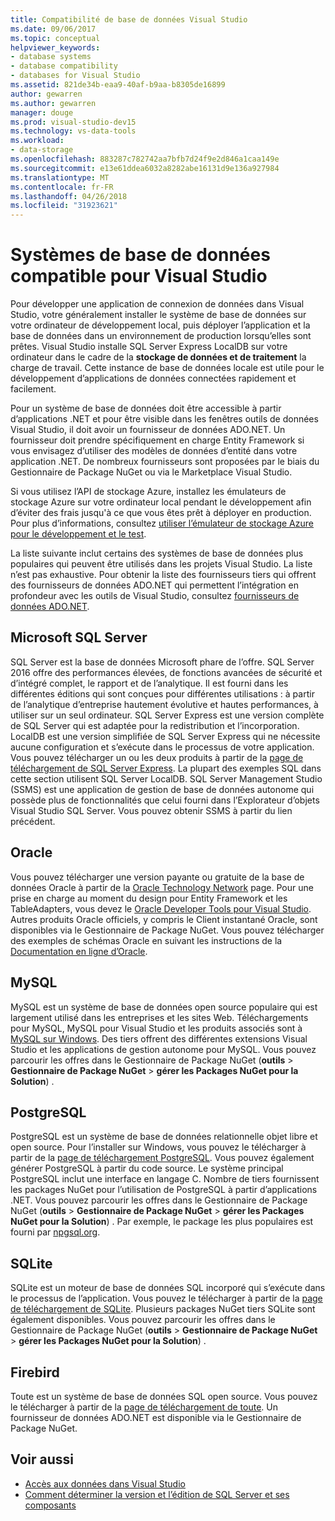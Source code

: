 ```yaml
---
title: Compatibilité de base de données Visual Studio
ms.date: 09/06/2017
ms.topic: conceptual
helpviewer_keywords:
- database systems
- database compatibility
- databases for Visual Studio
ms.assetid: 821de34b-eaa9-40af-b9aa-b8305de16899
author: gewarren
ms.author: gewarren
manager: douge
ms.prod: visual-studio-dev15
ms.technology: vs-data-tools
ms.workload:
- data-storage
ms.openlocfilehash: 883287c782742aa7bfb7d24f9e2d846a1caa149e
ms.sourcegitcommit: e13e61ddea6032a8282abe16131d9e136a927984
ms.translationtype: MT
ms.contentlocale: fr-FR
ms.lasthandoff: 04/26/2018
ms.locfileid: "31923621"
---
```

# <a name="compatible-database-systems-for-visual-studio"></a>Systèmes de base de données compatible pour Visual Studio

Pour développer une application de connexion de données dans Visual Studio, votre généralement installer le système de base de données sur votre ordinateur de développement local, puis déployer l’application et la base de données dans un environnement de production lorsqu’elles sont prêtes. Visual Studio installe SQL Server Express LocalDB sur votre ordinateur dans le cadre de la **stockage de données et de traitement** la charge de travail. Cette instance de base de données locale est utile pour le développement d’applications de données connectées rapidement et facilement.

Pour un système de base de données doit être accessible à partir d’applications .NET et pour être visible dans les fenêtres outils de données Visual Studio, il doit avoir un fournisseur de données ADO.NET. Un fournisseur doit prendre spécifiquement en charge Entity Framework si vous envisagez d’utiliser des modèles de données d’entité dans votre application .NET. De nombreux fournisseurs sont proposées par le biais du Gestionnaire de Package NuGet ou via le Marketplace Visual Studio.

Si vous utilisez l’API de stockage Azure, installez les émulateurs de stockage Azure sur votre ordinateur local pendant le développement afin d’éviter des frais jusqu'à ce que vous êtes prêt à déployer en production. Pour plus d’informations, consultez [utiliser l’émulateur de stockage Azure pour le développement et le test](/azure/storage/common/storage-use-emulator).

La liste suivante inclut certains des systèmes de base de données plus populaires qui peuvent être utilisés dans les projets Visual Studio. La liste n’est pas exhaustive. Pour obtenir la liste des fournisseurs tiers qui offrent des fournisseurs de données ADO.NET qui permettent l’intégration en profondeur avec les outils de Visual Studio, consultez [fournisseurs de données ADO.NET](/dotnet/framework/data/adonet/data-providers).

## <a name="microsoft-sql-server"></a>Microsoft SQL Server

SQL Server est la base de données Microsoft phare de l’offre. SQL Server 2016 offre des performances élevées, de fonctions avancées de sécurité et d’intégré complet, le rapport et de l’analytique. Il est fourni dans les différentes éditions qui sont conçues pour différentes utilisations : à partir de l’analytique d’entreprise hautement évolutive et hautes performances, à utiliser sur un seul ordinateur. SQL Server Express est une version complète de SQL Server qui est adaptée pour la redistribution et l’incorporation.  LocalDB est une version simplifiée de SQL Server Express qui ne nécessite aucune configuration et s’exécute dans le processus de votre application. Vous pouvez télécharger un ou les deux produits à partir de la [page de téléchargement de SQL Server Express](https://www.microsoft.com/sql-server/sql-server-editions-express). La plupart des exemples SQL dans cette section utilisent SQL Server LocalDB. SQL Server Management Studio (SSMS) est une application de gestion de base de données autonome qui possède plus de fonctionnalités que celui fourni dans l’Explorateur d’objets Visual Studio SQL Server. Vous pouvez obtenir SSMS à partir du lien précédent.

## <a name="oracle"></a>Oracle

Vous pouvez télécharger une version payante ou gratuite de la base de données Oracle à partir de la [Oracle Technology Network](http://www.oracle.com/technetwork/database/enterprise-edition/downloads/index-092322.html) page. Pour une prise en charge au moment du design pour Entity Framework et les TableAdapters, vous devez le [Oracle Developer Tools pour Visual Studio](http://www.oracle.com/technetwork/developer-tools/visual-studio/overview/index.html). Autres produits Oracle officiels, y compris le Client instantané Oracle, sont disponibles via le Gestionnaire de Package NuGet.  Vous pouvez télécharger des exemples de schémas Oracle en suivant les instructions de la [Documentation en ligne d’Oracle](http://docs.oracle.com/cd/E11882_01/server.112/e10831/toc.htm).

## <a name="mysql"></a>MySQL

MySQL est un système de base de données open source populaire qui est largement utilisé dans les entreprises et les sites Web. Téléchargements pour MySQL, MySQL pour Visual Studio et les produits associés sont à [MySQL sur Windows](http://www.mysql.com/why-mysql/windows/).  Des tiers offrent des différentes extensions Visual Studio et les applications de gestion autonome pour MySQL. Vous pouvez parcourir les offres dans le Gestionnaire de Package NuGet (**outils** > **Gestionnaire de Package NuGet** > **gérer les Packages NuGet pour la Solution**) .

## <a name="postgresql"></a>PostgreSQL

PostgreSQL est un système de base de données relationnelle objet libre et open source. Pour l’installer sur Windows, vous pouvez le télécharger à partir de la [page de téléchargement PostgreSQL](http://www.postgresql.org/download/windows/).  Vous pouvez également générer PostgreSQL à partir du code source.  Le système principal PostgreSQL inclut une interface en langage C. Nombre de tiers fournissent les packages NuGet pour l’utilisation de PostgreSQL à partir d’applications .NET.  Vous pouvez parcourir les offres dans le Gestionnaire de Package NuGet (**outils** > **Gestionnaire de Package NuGet** > **gérer les Packages NuGet pour la Solution**) . Par exemple, le package les plus populaires est fourni par [npgsql.org](http://www.npgsql.org).

## <a name="sqlite"></a>SQLite

SQLite est un moteur de base de données SQL incorporé qui s’exécute dans le processus de l’application. Vous pouvez le télécharger à partir de la [page de téléchargement de SQLite](http://www.sqlite.org/download.html). Plusieurs packages NuGet tiers SQLite sont également disponibles. Vous pouvez parcourir les offres dans le Gestionnaire de Package NuGet (**outils** > **Gestionnaire de Package NuGet** > **gérer les Packages NuGet pour la Solution**) .

## <a name="firebird"></a>Firebird

Toute est un système de base de données SQL open source. Vous pouvez le télécharger à partir de la [page de téléchargement de toute](http://firebirdsql.org/en/downloads/). Un fournisseur de données ADO.NET est disponible via le Gestionnaire de Package NuGet.

## <a name="see-also"></a>Voir aussi

- [Accès aux données dans Visual Studio](../data-tools/accessing-data-in-visual-studio.md)
- [Comment déterminer la version et l’édition de SQL Server et ses composants](http://support.microsoft.com/kb/321185)